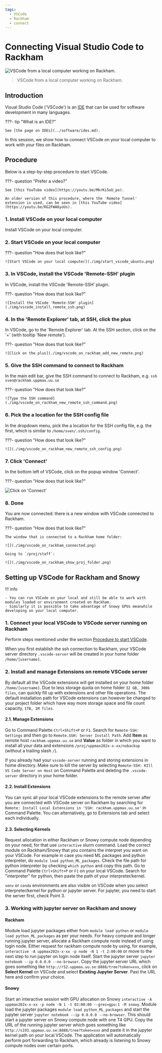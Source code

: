 ```yaml
---
tags:
  - VSCode
  - Rackham
  - connect
---
```


# Connecting Visual Studio Code to Rackham

![VSCode from a local computer working on Rackham.](./img/vscode_connected_to_rackham.png)

> VSCode from a local computer working on Rackham.

## Introduction

Visual Studio Code ('VSCode') is an [IDE](../software/ides.md)
that can be used for software development in many languages.

???- tip "What is an IDE?"

    See [the page on IDEs](../software/ides.md).

In this session, we show how to connect VSCode on your local computer
to work with your files on Rackham.

## Procedure

Below is a step-by-step procedure to start VSCode.

???- question "Prefer a video?"

    See [this YouTube video](https://youtu.be/MkrKi5oU_po).

    An older version of this procedure, where the 'Remote Tunnel'
    extension is used, can be seen in [this YouTube video](https://youtu.be/RG2FWA8yoUs).

### 1. Install VSCode on your local computer

Install VSCode on your local computer.

### 2. Start VSCode on your local computer

???- question "How does that look like?"

    ![Start VSCode on your local computer](./img/start_vscode_ubuntu.png)

### 3. In VSCode, install the VSCode 'Remote-SSH' plugin

In VSCode, install the VSCode 'Remote-SSH' plugin.

???- question "How does that look like?"

    ![Install the VSCode 'Remote-SSH' plugin](./img/vscode_install_remote_ssh.png)

### 4. In the 'Remote Explorer' tab, at SSH, click the plus

In VSCode, go to the 'Remote Explorer' tab.
At the SSH section, click on the '+' (with tooltip 'New remote').

???- question "How does that look like?"

    ![Click on the plus](./img/vscode_on_rackham_add_new_remote.png)

### 5. Give the SSH command to connect to Rackham

In the main edit bar, give the SSH command to connect to Rackham,
e.g. `ssh sven@rackham.uppmax.uu.se`

???- question "How does that look like?"

    ![Type the SSH command](./img/vscode_on_rackham_new_remote_ssh_command.png)

### 6. Pick the a location for the SSH config file

In the dropdown menu, pick the a location for the SSH config file,
e.g. the first, which is similar to `/home/sven/.ssh/config`.

???- question "How does that look like?"

    ![](./img/vscode_on_rackham_new_remote_ssh_config.png)

### 7. Click 'Connect'

In the bottom left of VSCode, click on the popup window 'Connect'.

???- question "How does that look like?"

![Click on 'Connect'](./img/vscode_on_rackham_new_remote_click_connect.png)

### 8. Done

You are now connected: there is a new window with VSCode connected to Rackham.

???- question "How does that look like?"

    The window that is connected to a Rackham home folder:

    ![](./img/vscode_on_rackham_connected.png)

    Going to `/proj/staff`:

    ![](./img/vscode_on_rackham_show_proj_folder.png)

## Setting up VSCode for Rackham and Snowy

!!! info

    - You can run VSCode on your local and still be able to work with modules loaded or environment created on Rackham.  
    - Similarly it is possible to take advantage of Snowy GPUs meanwhile developing on your local computer.  

### 1. Connect your local VSCode to VSCode server running on Rackham

Perform steps mentioned under the section [Procedure to start VSCode](#procedure).

When you first establish the ssh connection to Rackham, your VSCode server directory `.vscode-server` will be created in your home folder `/home/[username]`.  

### 2. Install and manage Extensions on remote VSCode server

By default all the VSCode extensions will get installed on your home folder `/home/[username]`. Due to less storage quota on home folder `32 GB, 300k files`, can quickly fill up with extensions and other file operations. The default installation path for VSCode extensions can however be changed to your project folder which have way more storage space and file count capacity, `1TB, 1M files`.

#### 2.1. Manage Extensions

Go to Command Palette `Ctrl+Shift+P` or `F1`. Search for `Remote-SSH: Settings` and then go to `Remote.SSH: Server Install Path`. Add **Item** as remote host `rackham.uppmax.uu.se` and **Value** as folder in which you want to install all your data and extensions `/proj/uppmax202x-x-xx/nobackup` (without a trailing slash `/`).  

If you already had your `vscode-server` running and storing extensions in home directory. Make sure to kill the server by selecting `Remote-SSH: KIll VS Code Server on Host` on Command Palette and deleting the `.vscode-server` directory in your home folder.  

#### 2.2. Install Extensions

You can sync all your local VSCode extensions to the remote server after you are connected with VSCode server on Rackham by searching for `Remote: Install Local Extensions in 'SSH: rackham.uppmax.uu.se'` in Command Palette. You can alternatively, go to Extensions tab and select each individually.  

#### 2.3. Selecting Kernels

Request allocation in either Rackham or Snowy compute node depending on your need, for that use `interactive` slurm command. Load the correct module on Rackham/Snowy that you contains the interpret you want on your VSCode. For example in case you need ML packages and python interpreter, do `module load python_ML_packages`. Check the file path for python interpreter by checking `which python` and copy this path. Go to Command Palette `Ctrl+Shift+P` or `F1` on your local VSCode. Search for "interpreter" for python, then paste the path of your interpreter/kernel.  

`venv` or `conda` environments are also visible on VSCode when you select interpreter/kernel for python or jupyter server. For jupyter, you need to start the server first, check Point 3.

### 3. Working with jupyter server on Rackham and snowy

#### Rackham

Module load jupyter packages either from `module load python` or `module load python_ML_packages` as per your needs. For heavy compute and longer running jupyter server, allocate a Rackham compute node instead of using login node. Either request for rackham compute node by using, for example, `interactive -A uppmax202x-x-xx -p node -N 1 -t 2:00:00` or move to the next step to run jupyter on login node itself. Start the jupyter server `jupyter notebook --ip 0.0.0.0 --no-browser`. Copy the jupyter server URL which goes something like `http://r52.uppmax.uu.se:8888/tree?token=xxx`, click on **Select Kernel** on VSCode and select **Existing Jupyter Server**. Past the URL here and confirm your choice.  

#### Snowy

Start an interactive session with GPU allocation on Snowy `interactive -A uppmax202x-x-xx -p node -N 1 -t 02:00:00 --gres=gpu:1 -M snowy`. Module load the jupyter packages `module load python_ML_packages` and start the jupyter server `jupyter notebook --ip 0.0.0.0 --no-browser`. This should start a jupyter server on Snowy compute node with one T4 GPU. Copy the URL of the running jupyter server which goes something like `http://s193.uppmax.uu.se:8888/tree?token=xxx` and paste it in the jupyter kernel path on your local VSCode. The application will automatically perform port forwarding to Rackham, which already is listening to Snowy compute nodes over certain ports.
